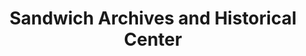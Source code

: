 ---
layout: repo
title: "Sandwich Archives and Historical Center"
id: 18560
permalink: repos/18560/
---